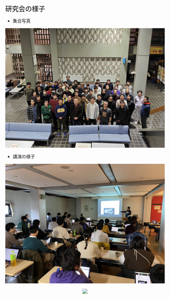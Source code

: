 <span style="font-size: 150%; color: black;">研究会の様子</span>
<br>

- 集合写真
<p align="center">
<img src="./pictures/picture1.jpg" width="950px">
</p>

- 講演の様子
<p align="center">
<img src="./pictures/picture2.jpeg" width="950px">
</p>
<p align="center">
<img src="./pictures/picture3.jpeg" width="950px">
</p>
 
